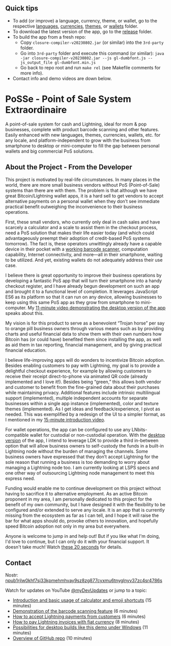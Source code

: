 ## Quick tips

* To add (or improve) a language, currency, theme, or wallet, go to the respective [languages](src/languages/), [currencies](src/currencies/), [themes](src/themes/), or [wallets](src/wallets/) folder.
* To download the latest version of the app, go to the [release](release/) folder.
* To build the app from a fresh repo:
  - Copy `closure-compiler-v20230802.jar` (or similar) into the `3rd-party` folder.
  - Go into `3rd-party` folder and execute this command (or similar):
    `java -jar closure-compiler-v20230802.jar --js gl-dumbfont.js --js_output_file gl-dumbfont.min.js`
  - Go back to repo root and run `make rel` (see Makefile comments for more info).
* Contact info and demo videos are down below.

# PoSSe - Point of Sale System Extraordinaire

A point-of-sale system for cash and Lightning, ideal for mom & pop
businesses, complete with product barcode scanning and other features.
Easily enhanced with new languages, themes, currencies, wallets, etc.
for any locale, and platform-independent to grow with the business
from smartphone to desktop or mini-computer to fill the gap between personal
wallets and big commercial PoS solutions.

## About the Project - From the Developer

This project is motivated by real-life circumstances. In many places
in the world, there are more small business vendors without PoS
(Point-of-Sale) systems than there are with them. The problem is that
although we have great Bitcoin/Lightning wallet apps, it is a hard
sell to get vendors to accept alternative payments on a personal
wallet when they don’t see immediate practical benefit outweighing the
inconvenience to their business operations.

First, these small vendors, who currently only deal in cash sales and
have scarcely a calculator and a scale to assist them in the checkout
process, need a PoS solution that makes their life easier today (and
which could advantageously preempt their adoption of credit-based PoS
systems tomorrow). The fact is, these operators unwittingly already
have a capable device in their pocket with a [working barcode scanner](https://www.youtube.com/watch?v=lJfWOVZkPZo),
computation capability, Internet connectivity, and more—all in their
smartphone, waiting to be utilized. And yet, existing wallets do not
adequately address their use case.

I believe there is great opportunity to improve their business
operations by developing a fantastic PoS app that will turn their
smartphone into a handy checkout register, and I have already begun
development on such an app and brought it to a functional level of
completion. It leverages JavaScript ES6 as its platform so that it can
run on any device, allowing businesses to keep using this same PoS app
as they grow from smartphone to mini-computer. My [11-minute video
demonstrating the desktop version of the app](https://www.youtube.com/watch?v=3WPWIPnS_KU) speaks about this.

My vision is for this product to serve as a benevolent “Trojan horse”
per say to orange pill business owners through various means such as
by providing charts and useful financial data to show them with their
own numbers how Bitcoin has (or could have) benefited them since
installing the app, as well as aid them in tax reporting, financial
management, and by giving practical financial education.

I believe life-improving apps will do wonders to incentivize Bitcoin
adoption. Besides enabling customers to pay with Lightning, my goal is
to provide a delightful checkout experience, for example by allowing
customers to receive their receipt direct-to-phone via animated QR
code (already implemented and I love it!). Besides being “green,” this
allows both vendor and customer to benefit from the fine-grained data
about their purchases while maintaining privacy. Additional features
include intrinsic multilingual support (implemented), multiple
independent accounts for separate businesses within a single app
instance (implemented), color and texture themes (implemented). As I
get ideas and feedback/experience, I pivot as needed. This was
exemplified by a redesign of the UI to a simpler format, as I
mentioned in my [15-minute introduction video](https://www.youtube.com/watch?v=BDu3N_zaUZQ).

For wallet operations, the app can be configured to use any
LNbits-compatible wallet for custodial or non-custodial operation.
With the [desktop version](https://www.youtube.com/watch?v=3WPWIPnS_KU) of the app, I intend to leverage LDK to
provide a third in-between option that will allow business owners to
self-custody the funds in a built-in Lightning node without the burden
of managing the channels. Some business owners have expressed that
they don’t accept Lightning for the sole reason that running a
business is too demanding to worry about managing a Lightning node
too. I am currently looking at LSPS specs and one other way of
outsourcing Lightning node management to meet this express need.

Funding would enable me to continue development on this project
without having to sacrifice it to alternative employment. As an active
Bitcoin proponent in my area, I am personally dedicated to this
project for the benefit of my own community, but I have designed it
with the flexibility to be configured and/or extended to serve any
locale. It is an app that is currently missing from the ecosystem as
far as I can tell, and I hope it will raise the bar for what apps
should do, provoke others to innovation, and hopefully speed Bitcoin
adoption not only in my area but everywhere.

Anyone is welcome to jump in and help out! But if you like what I'm
doing, I'd love to continue, but I can only do it with your financial
support. It doesn't take much! Watch [these 20 seconds](https://www.youtube.com/watch?v=3WPWIPnS_KU&t=633s) for details.

## Contact

Nostr: [npub1rjlw0khf7sj33kpmehmhvay9sz8zg877cyxmu6tnyglnyv37zc4sr4786s](nostr:npub1rjlw0khf7sj33kpmehmhvay9sz8zg877cyxmu6tnyglnyv37zc4sr4786s)

Watch for updates on YouTube [@myDevUpdates](https://www.youtube.com/channel/UCwiikbsKzH2_3HxCou2I54A) or jump to a topic:
- [Introduction and basic usage of calculator and emoji shortcuts](https://www.youtube.com/watch?v=BDu3N_zaUZQ) (15 minutes)
- [Demonstration of the barcode scanning feature](https://www.youtube.com/watch?v=lJfWOVZkPZo) (6 minutes)
- [How to accept Lightning payments from customers](https://www.youtube.com/watch?v=bGXnmi_6lNA) (6 minutes)
- [How to pay Lightning invoices with fiat currency](https://www.youtube.com/watch?v=MFxb75zWNtY) (8 minutes)
- [Possibilities for desktop builds like this demo under Windows](https://www.youtube.com/watch?v=3WPWIPnS_KU) (11 minutes)
- [Overview of GitHub repo](https://www.youtube.com/watch?v=mm39tArBqEo) (10 minutes)
